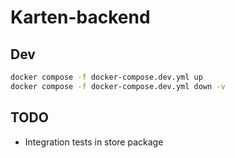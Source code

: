 # Karten-backend

## Dev

```sh
docker compose -f docker-compose.dev.yml up
docker compose -f docker-compose.dev.yml down -v
```

## TODO

- Integration tests in store package
